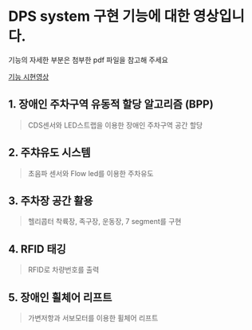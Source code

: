 # DPS system 구현 기능에 대한 영상입니다. 
기능의 자세한 부분은 첨부한 pdf 파일을 참고해 주세요

[기능 시현영상](https://youtube.com/playlist?list=PLJKyJHxYxODJDsHrLvDJ0bMqGiAGWaIz8)

## 1. 장애인 주차구역 유동적 할당 알고리즘 (BPP)
> CDS센서와 LED스트랩을 이용한 장애인 주차구역 공간 할당

## 2. 주챠유도 시스템
> 초음파 센서와 Flow led를 이용한 주차유도

## 3. 주차장 공간 활용
> 헬리콥터 착륙장, 족구장, 운동장, 7 segment를 구현

## 4. RFID 태깅
> RFID로 차량번호를 출력

## 5. 장애인 휠체어 리프트
> 가변저항과 서보모터를 이용한 휠체어 리프트

